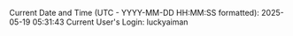 Current Date and Time (UTC - YYYY-MM-DD HH:MM:SS formatted): 2025-05-19 05:31:43
Current User's Login: luckyaiman
